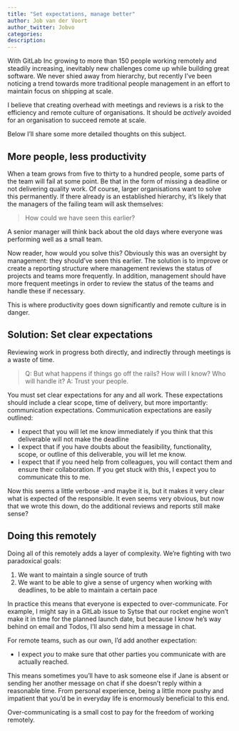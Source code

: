 ```yaml
---
title: "Set expectations, manage better"
author: Job van der Voort
author_twitter: Jobvo
categories:
description:
---
```


With GitLab Inc growing to more than 150 people working remotely and steadily
increasing, inevitably new challenges come up while building great software.
We never shied away from hierarchy, but recently I’ve been noticing a trend
towards more traditional people management in an effort to maintain focus on
shipping at scale.

I believe that creating overhead with meetings and reviews is a risk to the
efficiency and remote culture of organisations. It should be _actively_ avoided
for an organisation to succeed remote at scale.

Below I’ll share some more detailed thoughts on this subject.

## More people, less productivity

When a team grows from five to thirty to a hundred people, some parts of the
team will fail at some point. Be that in the form of missing a deadline or not
delivering quality work.
Of course, larger organisations want to solve this permanently. If there
already is an established hierarchy, it’s likely that the managers of the
failing team will ask themselves:

> How could we have seen this earlier?

A senior manager will think back about the old days where everyone was
performing well as a small team.

Now reader, how would you solve this? Obviously this was an oversight by
management: they should’ve seen this earlier. The solution is to improve or
create a reporting structure where management reviews the status of projects
and teams more frequently.
In addition, management should have more frequent meetings in order to review
the status of the teams and handle these if necessary.

This is where productivity goes down significantly and remote culture is in
danger.

## Solution: Set clear expectations

Reviewing work in progress both directly, and indirectly through meetings is a
waste of time.

> Q: But what happens if things go off the rails? How will I know? Who will handle it?
> A: Trust your people.

You must set clear expectations for any and all work. These expectations should
include a clear scope, time of delivery, but more importantly: communication
expectations.
Communication expectations are easily outlined:

- I expect that you will let me know immediately if you think that this deliverable will not make the deadline
- I expect that if you have doubts about the feasibility, functionality, scope, or outline of this deliverable, you will let me know.
- I expect that if you need help from colleagues, you will contact them and ensure their collaboration. If you get stuck with this, I expect you to communicate this to me.

Now this seems a little verbose -and maybe it is, but it makes it very clear
what is expected of the responsible. It even seems very obvious, but now that
we wrote this down, do the additional reviews and reports still make sense?

## Doing this remotely

Doing all of this remotely adds a layer of complexity. We’re fighting with two
paradoxical goals:

1. We want to maintain a single source of truth
1. We want to be able to give a sense of urgency when working with deadlines, to be able to maintain a certain pace

In practice this means that everyone is expected to over-communicate. For
example, I might say in a GitLab issue to Sytse that our rocket engine won’t
make it in time for the planned launch date, but because I know he’s way behind
on email and Todos, I’ll also send him a message in chat.

For remote teams, such as our own, I’d add another expectation:

- I expect _you_ to make sure that other parties you communicate with are actually reached.

This means sometimes you’ll have to ask someone else if Jane is absent or
sending her another message on chat if she doesn’t reply within a reasonable
time.
From personal experience, being a little more pushy and impatient that you’d be
in everyday life is enormously beneficial to this end.

Over-communicating is a small cost to pay for the freedom of working remotely.
